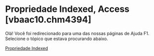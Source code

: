 
# Propriedade Indexed, Access [vbaac10.chm4394]

Olá! Você foi redirecionado para uma das nossas páginas de Ajuda F1. Selecione o tópico que estava procurando abaixo.

[Propriedade Indexed](http://msdn.microsoft.com/library/d410da7f-eb9d-5e03-06fa-b5756da357f4%28Office.15%29.aspx)
